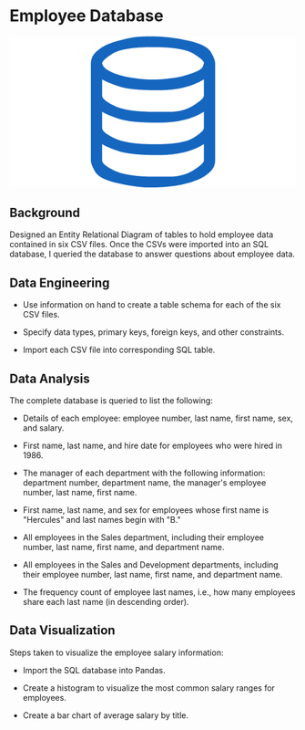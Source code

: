 # Employee Database

![Alt text](images/sql.png?raw=true "Title")

## Background

Designed an Entity Relational Diagram of tables to hold employee data contained in six CSV files. Once the CSVs were imported into an SQL database, I queried the database to answer questions about employee data.


## Data Engineering ##

- Use information on hand to create a table schema for each of the six CSV files.

- Specify data types, primary keys, foreign keys, and other constraints.

- Import each CSV file into corresponding SQL table.


## Data Analysis

The complete database is queried to list the following:

- Details of each employee: employee number, last name, first name, sex, and salary.

- First name, last name, and hire date for employees who were hired in 1986.

- The manager of each department with the following information: department number, department name, the manager's employee number, last name, first name.

- First name, last name, and sex for employees whose first name is "Hercules" and last names begin with "B."

- All employees in the Sales department, including their employee number, last name, first name, and department name.

- All employees in the Sales and Development departments, including their employee number, last name, first name, and department name.

- The frequency count of employee last names, i.e., how many employees share each last name (in descending order).



## Data Visualization

Steps taken to visualize the employee salary information:

- Import the SQL database into Pandas.

- Create a histogram to visualize the most common salary ranges for employees.

- Create a bar chart of average salary by title.

